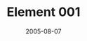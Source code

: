 ---
layout: message
category: message
series: "Elements"
title: "Element 001"
date: 2005-08-07
message_id: 108
---